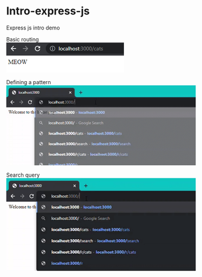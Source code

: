 # Intro-express-js
Express js intro demo 

Basic routing <br>
![](pathDemo.png) <br>

Defining a pattern <br>
![](patternDemo.gif) <br>

Search query <br>
![](queryDemo.gif)<br>
